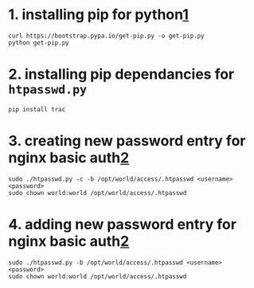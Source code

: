 
# 1. installing pip for python[1][1]

    curl https://bootstrap.pypa.io/get-pip.py -o get-pip.py
    python get-pip.py


# 2. installing pip dependancies for `htpasswd.py` 

    pip install trac

    
# 3. **creating** new password entry for nginx basic auth[2][2]

    sudo ./htpasswd.py -c -b /opt/world/access/.htpasswd <username> <password>
    sudo chown world:world /opt/world/access/.htpasswd 

# 4. **adding** new password entry for nginx basic auth[2][2]

    sudo ./htpasswd.py -b /opt/world/access/.htpasswd <username> <password>
    sudo chown world:world /opt/world/access/.htpasswd 



[1]: https://pip.pypa.io/en/stable/installing/
[2]: https://www.howtoforge.com/tutorial/basic-http-authentication-with-nginx/

